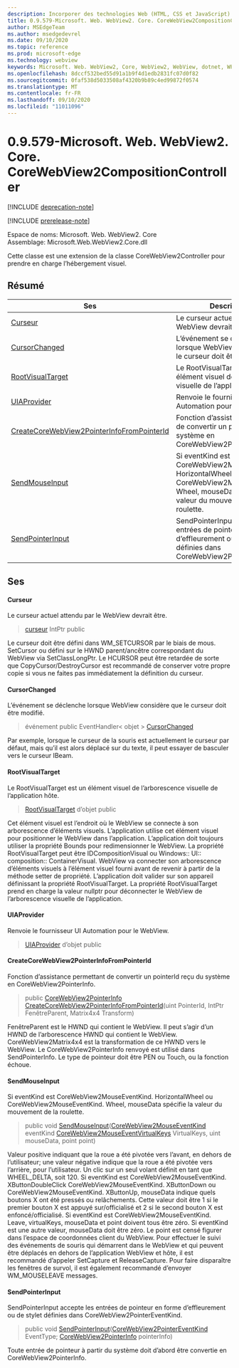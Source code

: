 ```yaml
---
description: Incorporer des technologies Web (HTML, CSS et JavaScript) dans vos applications natives avec le contrôle Microsoft Edge WebView2
title: 0.9.579-Microsoft. Web. WebView2. Core. CoreWebView2CompositionController
author: MSEdgeTeam
ms.author: msedgedevrel
ms.date: 09/10/2020
ms.topic: reference
ms.prod: microsoft-edge
ms.technology: webview
keywords: Microsoft. Web. WebView2, Core, WebView2, WebView, dotnet, WPF, WinForms, application, Edge, CoreWebView2, CoreWebView2Controller, contrôle de navigateur, Edge html, Microsoft. Web. WebView2. Core. CoreWebView2CompositionController
ms.openlocfilehash: 8dccf532bed55d91a1b9f4d1edb2831fc07d0f82
ms.sourcegitcommit: 0faf538d5033508af4320b9b89c4ed99872f0574
ms.translationtype: MT
ms.contentlocale: fr-FR
ms.lasthandoff: 09/10/2020
ms.locfileid: "11011096"
---
```

# 0.9.579-Microsoft. Web. WebView2. Core. CoreWebView2CompositionController 

[!INCLUDE [deprecation-note](../../includes/deprecation-note.md)]

[!INCLUDE [prerelease-note](../../includes/prerelease-note.md)]

Espace de noms: Microsoft. Web. WebView2. Core \
Assemblage: Microsoft.Web.WebView2.Core.dll

Cette classe est une extension de la classe CoreWebView2Controller pour prendre en charge l’hébergement visuel.

## Résumé

 Ses                        | Descriptions
--------------------------------|---------------------------------------------
[Curseur](#cursor) | Le curseur actuel attendu par le WebView devrait être.
[CursorChanged](#cursorchanged) | L’événement se déclenche lorsque WebView considère que le curseur doit être modifié.
[RootVisualTarget](#rootvisualtarget) | Le RootVisualTarget est un élément visuel de l’arborescence visuelle de l’application hôte.
[UIAProvider](#uiaprovider) | Renvoie le fournisseur UI Automation pour le WebView.
[CreateCoreWebView2PointerInfoFromPointerId](#createcorewebview2pointerinfofrompointerid) | Fonction d’assistance permettant de convertir un pointerId reçu du système en CoreWebView2PointerInfo.
[SendMouseInput](#sendmouseinput) | Si eventKind est CoreWebView2MouseEventKind. HorizontalWheel ou CoreWebView2MouseEventKind. Wheel, mouseData spécifie la valeur du mouvement de la roulette.
[SendPointerInput](#sendpointerinput) | SendPointerInput accepte les entrées de pointeur en forme d’effleurement ou de stylet définies dans CoreWebView2PointerEventKind.

## Ses

#### Curseur 

Le curseur actuel attendu par le WebView devrait être.

> [curseur](#cursor) IntPtr public

Le curseur doit être défini dans WM_SETCURSOR par le biais de mous. SetCursor ou défini sur le HWND parent/ancêtre correspondant du WebView via SetClassLongPtr. Le HCURSOR peut être retardée de sorte que CopyCursor/DestroyCursor est recommandé de conserver votre propre copie si vous ne faites pas immédiatement la définition du curseur.

#### CursorChanged 

L’événement se déclenche lorsque WebView considère que le curseur doit être modifié.

> événement public EventHandler< objet > [CursorChanged](#cursorchanged)

Par exemple, lorsque le curseur de la souris est actuellement le curseur par défaut, mais qu’il est alors déplacé sur du texte, il peut essayer de basculer vers le curseur IBeam.

#### RootVisualTarget 

Le RootVisualTarget est un élément visuel de l’arborescence visuelle de l’application hôte.

> [RootVisualTarget](#rootvisualtarget) d’objet public

Cet élément visuel est l’endroit où le WebView se connecte à son arborescence d’éléments visuels. L’application utilise cet élément visuel pour positionner le WebView dans l’application. L’application doit toujours utiliser la propriété Bounds pour redimensionner le WebView. La propriété RootVisualTarget peut être IDCompositionVisual ou Windows:: UI:: composition:: ContainerVisual. WebView va connecter son arborescence d’éléments visuels à l’élément visuel fourni avant de revenir à partir de la méthode setter de propriété. L’application doit valider sur son appareil définissant la propriété RootVisualTarget. La propriété RootVisualTarget prend en charge la valeur nullptr pour déconnecter le WebView de l’arborescence visuelle de l’application.

#### UIAProvider 

Renvoie le fournisseur UI Automation pour le WebView.

> [UIAProvider](#uiaprovider) d’objet public

#### CreateCoreWebView2PointerInfoFromPointerId 

Fonction d’assistance permettant de convertir un pointerId reçu du système en CoreWebView2PointerInfo.

> public [CoreWebView2PointerInfo](microsoft-web-webview2-core-corewebview2pointerinfo.md) [CreateCoreWebView2PointerInfoFromPointerId](#createcorewebview2pointerinfofrompointerid)(uint PointerId, IntPtr FenêtreParent, Matrix4x4 Transform)

FenêtreParent est le HWND qui contient le WebView. Il peut s’agir d’un HWND de l’arborescence HWND qui contient le WebView. CoreWebView2Matrix4x4 est la transformation de ce HWND vers le WebView. Le CoreWebView2PointerInfo renvoyé est utilisé dans SendPointerInfo. Le type de pointeur doit être PEN ou Touch, ou la fonction échoue.

#### SendMouseInput 

Si eventKind est CoreWebView2MouseEventKind. HorizontalWheel ou CoreWebView2MouseEventKind. Wheel, mouseData spécifie la valeur du mouvement de la roulette.

> public void [SendMouseInput](#sendmouseinput)([CoreWebView2MouseEventKind](./namespace-microsoft-web-webview2-core.md) eventKind [CoreWebView2MouseEventVirtualKeys](./namespace-microsoft-web-webview2-core.md) VirtualKeys, uint mouseData, point point)

Valeur positive indiquant que la roue a été pivotée vers l’avant, en dehors de l’utilisateur; une valeur négative indique que la roue a été pivotée vers l’arrière, pour l’utilisateur. Un clic sur un seul volant définit en tant que WHEEL_DELTA, soit 120. Si eventKind est CoreWebView2MouseEventKind. XButtonDoubleClick CoreWebView2MouseEventKind. XButtonDown ou CoreWebView2MouseEventKind. XButtonUp, mouseData indique quels boutons X ont été pressés ou relâchements. Cette valeur doit être 1 si le premier bouton X est appuyé sur/officialisé et 2 si le second bouton X est enfoncé/officialisé. Si eventKind est CoreWebView2MouseEventKind. Leave, virtualKeys, mouseData et point doivent tous être zéro. Si eventKind est une autre valeur, mouseData doit être zéro. Le point est censé figurer dans l’espace de coordonnées client du WebView. Pour effectuer le suivi des événements de souris qui démarrent dans le WebView et qui peuvent être déplacés en dehors de l’application WebView et hôte, il est recommandé d’appeler SetCapture et ReleaseCapture. Pour faire disparaître les fenêtres de survol, il est également recommandé d’envoyer WM_MOUSELEAVE messages.

#### SendPointerInput 

SendPointerInput accepte les entrées de pointeur en forme d’effleurement ou de stylet définies dans CoreWebView2PointerEventKind.

> public void [SendPointerInput](#sendpointerinput)([CoreWebView2PointerEventKind](./namespace-microsoft-web-webview2-core.md) EventType; [CoreWebView2PointerInfo](microsoft-web-webview2-core-corewebview2pointerinfo.md) pointerInfo)

Toute entrée de pointeur à partir du système doit d’abord être convertie en CoreWebView2PointerInfo.

